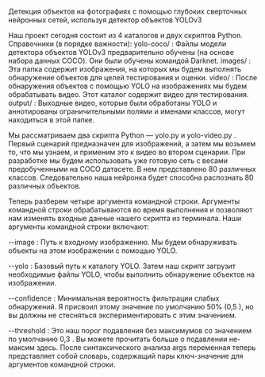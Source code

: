 Детекция объектов на фотографиях с помощью глубоких сверточных нейронных сетей, используя детектор объектов YOLOv3 

Наш проект сегодня состоит из 4 каталогов и двух скриптов Python. Справочники (в порядке важности):
yolo-coco/ : Файлы модели детектора объектов YOLOv3 предварительно обучены (на основе набора данных COCO). Они были обучены командой Darknet.
images/ : Эта папка содержит изображения, на которых мы будем выполнять обнаружение объектов для целей тестирования и оценки.
video/ : После обнаружения объектов с помощью YOLO на изображениях мы будем обрабатывать видео. Этот каталог содержит видео для тестирования.
output/ : Выходные видео, которые были обработаны YOLO и аннотированы ограничительными полями и именами классов, могут находиться в этой папке.

Мы рассматриваем два скрипта Python — yolo.py и yolo-video.py . 
Первый сценарий предназначен для изображений, а затем мы возьмем то, что мы узнаем, и применим это к видео во втором сценарии.
При разработке мы будем использовать уже готовую сеть с весами предобученными на COCO датасете. В нем представлено 80 различных классов. 
Следовательно наша нейронка будет способна распознать 80 различных объектов.

Теперь разберем четыре аргумента командной строки. Аргументы командной строки обрабатываются во время выполнения и позволяют нам изменять входные данные нашего скрипта из терминала. Наши аргументы командной строки включают:

--image : Путь к входному изображению. Мы будем обнаруживать объекты на этом изображении с помощью YOLO.

--yolo : Базовый путь к каталогу YOLO. Затем наш скрипт загрузит необходимые файлы YOLO, чтобы выполнить обнаружение объектов на изображении.

--confidence : Минимальная вероятность фильтрации слабых обнаружений. Я присвоил этому значение по умолчанию 50% (0,5 ), но вы должны не стесняться экспериментировать с этим значением.

--threshold : Это наш порог подавления без максимумов со значением по умолчанию 0,3 . Вы можете прочитать больше о подавлении не-максим здесь.
После синтаксического анализа args переменная теперь представляет собой словарь, содержащий пары ключ-значение для аргументов командной строки.

